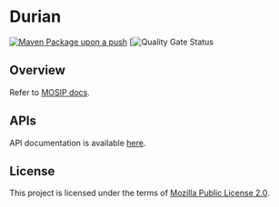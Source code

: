 # Durian 
[![Maven Package upon a push](https://github.com/mosip/durian/actions/workflows/push_trigger.yml/badge.svg?branch=release-1.2.0.1)](https://github.com/mosip/durian/actions/workflows/push_trigger.yml)
[![Quality Gate Status](https://sonarcloud.io/api/project_badges/measure?branch=release-1.2.0.1&id=mosip_durian)

## Overview
Refer to [MOSIP docs](https://docs.mosip.io/1.2.0/modules/datashare).

## APIs
API documentation is available [here](https://docs.mosip.io/1.2.0/api).

## License
This project is licensed under the terms of [Mozilla Public License 2.0](LICENSE).

